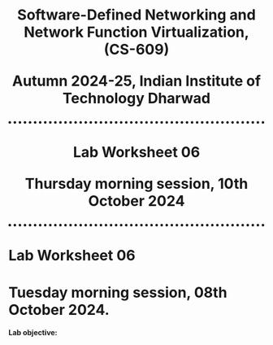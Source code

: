 <h1 align="center" style="border-bottom: 5px dotted">
   <p> Software-Defined Networking and Network Function Virtualization, (CS-609)</p>
    <p> Autumn 2024-25, Indian Institute of Technology Dharwad </p>
    

</h1>


<!---
## Lab - 04: OpenFlow

### 01-initial-setup
-->


<h1 align="center" style="border-bottom: 5px dotted">
   <p> Lab Worksheet 06</p>
    <p> Thursday morning session, 10th October 2024 </p>
    

</h1>

#   Lab Worksheet 06
# Tuesday morning session, 08th October 2024. 

**Lab objective:** 
